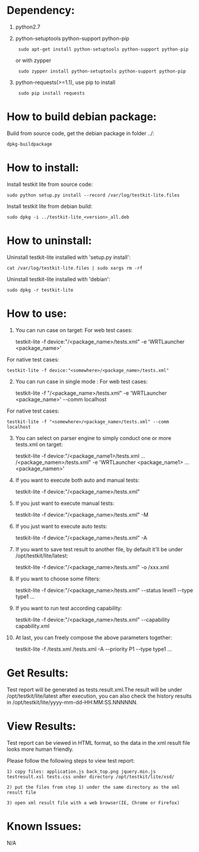 Dependency:
=================
1. python2.7

2. python-setuptools python-support python-pip

        sudo apt-get install python-setuptools python-support python-pip

   or with zypper

        sudo zypper install python-setuptools python-support python-pip

3. python-requests(>=1.1), use pip to install
	
        sudo pip install requests

How to build debian package:
=================
Build from source code, get the debian package in folder ../: 
 
	dpkg-buildpackage

How to install:
=================
Install testkit lite from source code: 

	sudo python setup.py install --record /var/log/testkit-lite.files

Install testkit lite from debian build: 

	sudo dpkg -i ../testkit-lite_<version>_all.deb

How to uninstall:
=================
Uninstall testkit-lite installed with 'setup.py install':
 
	cat /var/log/testkit-lite.files | sudo xargs rm -rf

Uninstall testkit-lite installed with 'debian': 

	sudo dpkg -r testkit-lite

How to use:
=================
1) You can run case on target:
For web test cases:
   
	testkit-lite -f device:"<somewhere>/<package_name>/tests.xml" -e 'WRTLauncher <package_name>'

For native test cases:
   
	testkit-lite -f device:"<somewhere>/<package_name>/tests.xml" 

2) You can run case in single mode :
For web test cases:
   
	testkit-lite -f "<somewhere>/<package_name>/tests.xml" -e 'WRTLauncher <package_name>' --comm localhost

For native test cases:
            
	testkit-lite -f "<somewhere>/<package_name>/tests.xml" --comm localhost
    
3) You can select on parser engine to simply conduct one or more tests.xml on target:

	testkit-lite -f device:"<somewhere>/<package_name1>/tests.xml ... <somewhere>/<package_namen>/tests.xml" -e 'WRTLauncher <package_name1> ... <package_namen>'
 
4) If you want to execute both auto and manual tests:
            
	testkit-lite -f device:"<somewhere>/<package_name>/tests.xml"
            
5) If you just want to execute manual tests:

	testkit-lite -f device:"<somewhere>/<package_name>/tests.xml" -M
            
6) If you just want to execute auto tests:

	testkit-lite -f device:"<somewhere>/<package_name>/tests.xml" -A
            
7) If you want to save test result to another file, by default it'll be under /opt/testkit/lite/latest:

	testkit-lite -f device:"<somewhere>/<package_name>/tests.xml" -o <somewhere>/xxx.xml
            
8) If you want to choose some filters:

	testkit-lite -f device:"<somewhere>/<package_name>/tests.xml" --status level1 --type type1 ...

9) If you want to run test according capability:
            
	testkit-lite -f device:"<somewhere>/<package_name>/tests.xml" --capability capability.xml
            
10) At last, you can freely compose the above parameters together:
             
	testkit-lite -f <somewhere1>/tests.xml <somewhere2>/tests.xml -A --priority P1 --type type1 ...

Get Results:
=================
Test report will be generated as tests.result.xml.The result will be under /opt/testkit/lite/latest after execution, you can also check the history results in /opt/testkit/lite/yyyy-mm-dd-HH:MM:SS.NNNNNN.

View Results:
=================

Test report can be viewed in HTML format, so the data in the xml result file looks more human friendly.

Please follow the following steps to view test report:

    1) copy files: application.js back_top.png jquery.min.js testresult.xsl tests.css under directory /opt/testkit/lite/xsd/
    
    2) put the files from step 1) under the same directory as the xml result file
    
    3) open xml result file with a web browser(IE, Chrome or Firefox)

Known Issues:
=================
N/A

